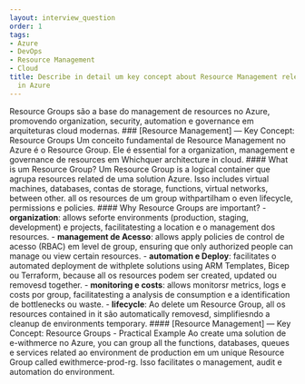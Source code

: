 ```yaml
---
layout: interview_question
order: 1
tags:
- Azure
- DevOps
- Resource Management
- Cloud
title: Describe in detail um key concept about Resource Management relevant to architecture
  in Azure
---
```


Resource Groups são a base do management de resources no Azure, promovendo organization, security, automation e governance em arquiteturas cloud modernas. ### [Resource Management] — Key Concept: Resource Groups Um conceito fundamental de Resource Management no Azure é o Resource Group. Ele é essential for a organization, management e governance de resources em Whichquer architecture in cloud. #### What is um Resource Group? Um Resource Group is a logical container que agrupa resources related de uma solution Azure. Isso includes virtual machines, databases, contas de storage, functions, virtual networks, between other. all os resources de um group withpartilham o even lifecycle, permissions e policies. #### Why Resource Groups are important? - **organization**: allows seforte environments (production, staging, development) e projects, facilitatesting a location e o management dos resources. - **management de Acesso**: allows apply policies de control de acesso (RBAC) em level de group, ensuring que only authorized people can manage ou view certain resources. - **automation e Deploy**: facilitates o automated deployment de withplete solutions using ARM Templates, Bicep ou Terraform, because all os resources podem ser created, updated ou removesd together. - **monitoring e costs**: allows monitorsr metrics, logs e costs por group, facilitatesting a analysis de consumption e a identification de bottlenecks ou waste. - **lifecycle**: Ao delete um Resource Group, all os resources contained in it são automatically removesd, simplifiesndo a cleanup de environments temporary. #### [Resource Management] — Key Concept: Resource Groups - Practical Example Ao create uma solution de e-withmerce no Azure, you can group all the functions, databases, queues e services related ao environment de production em um unique Resource Group called ewithmerce-prod-rg. Isso facilitates o management, audit e automation do environment.